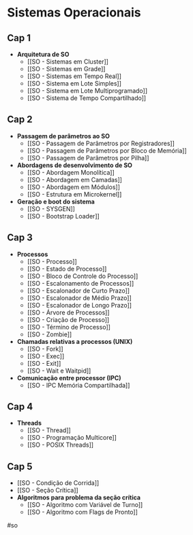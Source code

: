 # Sistemas Operacionais

## Cap 1

- **Arquitetura de SO**
	- [[SO - Sistemas em Cluster]]
	- [[SO - Sistemas em Grade]]
	- [[SO - Sistemas em Tempo Real]]
	- [[SO - Sistema em Lote Simples]]
	- [[SO - Sistema em Lote Multiprogramado]]
	- [[SO - Sistema de Tempo Compartilhado]]

## Cap 2

- **Passagem de parâmetros ao SO**
	- [[SO - Passagem de Parâmetros por Registradores]]
	- [[SO - Passagem de Parâmetros por Bloco de Memória]]
	- [[SO - Passagem de Parâmetros por Pilha]]
-  **Abordagens de desenvolvimento de SO**
	- [[SO - Abordagem Monolítica]]
	- [[SO - Abordagem em Camadas]]
	- [[SO - Abordagem em Módulos]]
	- [[SO - Estrutura em Microkernel]]
- **Geração e boot do sistema**
	- [[SO - SYSGEN]]
	- [[SO - Bootstrap Loader]]

## Cap 3

- **Processos**
	- [[SO - Processo]]
	- [[SO - Estado de Processo]]
	- [[SO - Bloco de Controle do Processo]]
	- [[SO - Escalonamento de Processos]]
	- [[SO - Escalonador de Curto Prazo]]
	- [[SO - Escalonador de Médio Prazo]]
	- [[SO - Escalonador de Longo Prazo]]
	- [[SO - Árvore de Processos]]
	- [[SO - Criação de Processo]]
	- [[SO - Término de Processo]]
	- [[SO - Zombie]]
- **Chamadas relativas a processos (UNIX)**
	- [[SO - Fork]]
	- [[SO - Exec]]
	- [[SO - Exit]]
	- [[SO - Wait e Waitpid]]
- **Comunicação entre processor (IPC)**
	- [[SO - IPC Memória Compartilhada]]

## Cap 4

- **Threads**
	- [[SO - Thread]]
	- [[SO - Programação Multicore]]
	- [[SO - POSIX Threads]]

## Cap 5

- [[SO - Condição de Corrida]]
- [[SO - Seção Crítica]]
- **Algoritmos para problema da seção crítica**
	- [[SO - Algoritmo com Variável de Turno]]
	- [[SO - Algoritmo com Flags de Pronto]]


#so